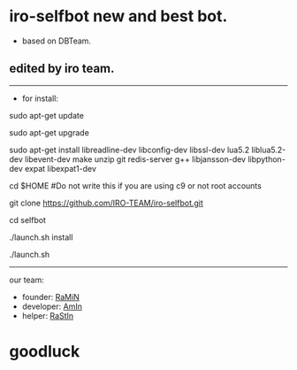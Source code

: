 # iro-selfbot new and best bot.
* based on DBTeam.

## edited by iro team.

________________________________________________________________________
* for install:

 sudo apt-get update

 sudo apt-get upgrade

sudo apt-get install libreadline-dev libconfig-dev libssl-dev lua5.2 liblua5.2-dev libevent-dev make unzip git redis-server g++ 
libjansson-dev libpython-dev expat libexpat1-dev

cd $HOME #Do not write this if you are using c9 or not root accounts

git clone https://github.com/IRO-TEAM/iro-selfbot.git

cd selfbot

./launch.sh install

./launch.sh 
________________________________________________________________________
our team:
* founder: [RaMiN](https://telegram.me/raminoa)
* developer: [AmIn](https://telegram.me/xxicy_boyxx)
* helper: [RaStIn](https://telegram.me/goraze)

# goodluck 
